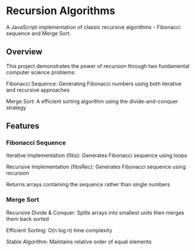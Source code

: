 <h1>Recursion Algorithms</h1>

A JavaScript implementation of classic recursive algorithms - Fibonacci sequence and Merge Sort.

<h2>Overview</h2>

This project demonstrates the power of recursion through two fundamental computer science problems:

Fibonacci Sequence: Generating Fibonacci numbers using both iterative and recursive approaches

Merge Sort: A efficient sorting algorithm using the divide-and-conquer strategy

<h2>Features</h2>

<h3>Fibonacci Sequence</h3>

Iterative Implementation (fibs): Generates Fibonacci sequence using loops

Recursive Implementation (fibsRec): Generates Fibonacci sequence using recursion

Returns arrays containing the sequence rather than single numbers

<h3>Merge Sort</h3>

Recursive Divide & Conquer: Splits arrays into smallest units then merges them back sorted

Efficient Sorting: O(n log n) time complexity

Stable Algorithm: Maintains relative order of equal elements
